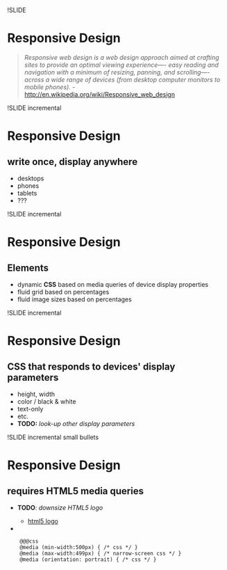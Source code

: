 !SLIDE

# Responsive Design

  > *Responsive web design is a web design approach aimed at crafting
  sites to provide an optimal viewing experience—- easy reading and navigation
  with a minimum of resizing, panning, and scrolling—- across a wide range of
  devices (from desktop computer monitors to mobile phones).*
  \- <http://en.wikipedia.org/wiki/Responsive_web_design>

!SLIDE incremental
# Responsive Design

## write once, display anywhere

- desktops
- phones
- tablets
- ???

!SLIDE incremental
# Responsive Design

## Elements

- dynamic **CSS** based on media queries of device display properties
- fluid grid based on percentages
- fluid image sizes based on percentages

!SLIDE incremental
# Responsive Design

## CSS that responds to devices' display parameters

- height, width
- color / black & white
- text-only
- etc.
- **TODO:** *look-up other display parameters*

!SLIDE incremental small bullets
# Responsive Design

## requires HTML5 media queries

- **TODO**: *downsize HTML5 logo*

  - [html5 logo](500px-HTML5-logo.svg.png)

- 

        @@@css
        @media (min-width:500px) { /* css */ }
        @media (max-width:499px) { /* narrow-screen css */ }
        @media (orientation: portrait) { /* css */ }
